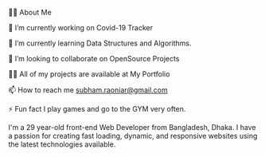 🙋‍♂️ About Me

🔭 I’m currently working on Covid-19 Tracker

🌱 I’m currently learning Data Structures and Algorithms.

👯 I’m looking to collaborate on OpenSource Projects

👨‍💻 All of my projects are available at My Portfolio

📫 How to reach me subham.raoniar@gmail.com

⚡ Fun fact I play games and go to the GYM very often.

I'm a 29 year-old front-end Web Developer from Bangladesh, Dhaka. I have a passion for creating fast loading, dynamic, and responsive websites using the latest technologies available.

